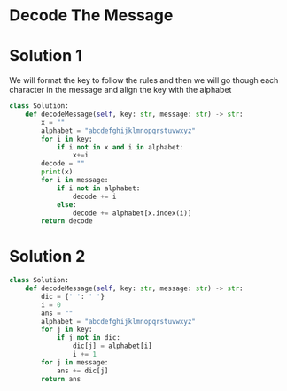 # Decode The Message
# Solution 1
We will format the key to follow the rules and then we will go though each character in the message and align the key with the alphabet
```python
class Solution:
    def decodeMessage(self, key: str, message: str) -> str:
        x = ""
        alphabet = "abcdefghijklmnopqrstuvwxyz"
        for i in key:
            if i not in x and i in alphabet:
                x+=i
        decode = ""
        print(x)
        for i in message:
            if i not in alphabet:
                decode += i
            else:
                decode += alphabet[x.index(i)]
        return decode
```
# Solution 2
```python
class Solution:
    def decodeMessage(self, key: str, message: str) -> str:
        dic = {' ': ' '}
        i = 0
        ans = ""
        alphabet = "abcdefghijklmnopqrstuvwxyz"
        for j in key:
            if j not in dic:
                dic[j] = alphabet[i]
                i += 1
        for j in message:
            ans += dic[j]
        return ans
```
